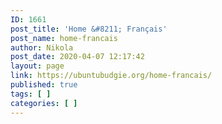 ```yaml
---
ID: 1661
post_title: 'Home &#8211; Français'
post_name: home-francais
author: Nikola
post_date: 2020-04-07 12:17:42
layout: page
link: https://ubuntubudgie.org/home-francais/
published: true
tags: [ ]
categories: [ ]
---
```


